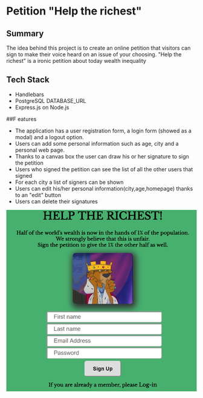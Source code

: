 # Petition "Help the richest"

## Summary
The idea behind this project is to create an online petition that visitors can sign to make their voice heard on an issue of your choosing.
"Help the richest" is a ironic petition about today wealth inequality

## Tech Stack
* Handlebars
* PostgreSQL DATABASE_URL
* Express.js on Node.js

##F eatures
* The application has a user registration form, a login form (showed as a modal) and a logout option.
* Users can add some personal information such as age, city and a personal web page.
* Thanks to a canvas box the user can draw his or her signature to sign the petition
* Users who signed the petition  can see the list of all the other users that signed
* For each city a list of signers can be shown
* Users can edit his/her personal information(city,age,homepage) thanks to an "edit" button
* Users can delete their signatures

![Petition Register](petition1.jpg)
